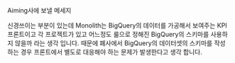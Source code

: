 

Aiming사에 보낼 메세지

신경쓰이는 부분이 있는데
Monolith는 BigQuery의 데이터를 가공해서 보여주는 KPI 프론트이고
각 프로젝트가 있고 어느정도 룰으로 정해진 BigQuery의 스키마를 사용하지 않을까 라는 생각 입니다.
때문에 폐사에서 BigQuery의 데이터셋의 스키마를 작성하는 경우 프론트에서 별도로 대응해야 하는 문제가 발생한다고 생각 합니다.

